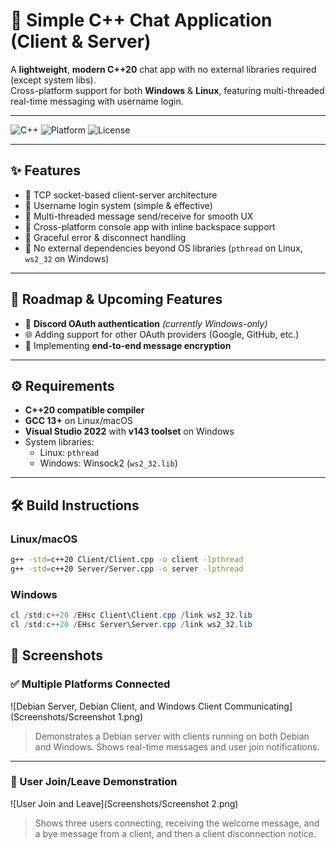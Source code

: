 # 🚀 Simple C++ Chat Application (Client & Server)

A **lightweight**, **modern C++20** chat app with no external libraries required (except system libs).  
Cross-platform support for both **Windows** & **Linux**, featuring multi-threaded real-time messaging with username login.  

---

![C++](https://img.shields.io/badge/Language-C++20-blue.svg) ![Platform](https://img.shields.io/badge/Platform-Windows%20%7C%20Linux-brightgreen.svg) ![License](https://img.shields.io/badge/License-MIT-green.svg)

---

## ✨ Features

- 🔹 TCP socket-based client-server architecture  
- 🔹 Username login system (simple & effective)  
- 🔹 Multi-threaded message send/receive for smooth UX  
- 🔹 Cross-platform console app with inline backspace support  
- 🔹 Graceful error & disconnect handling  
- 🔹 No external dependencies beyond OS libraries (`pthread` on Linux, `ws2_32` on Windows)  

---

## 🔮 Roadmap & Upcoming Features

- 🎉 **Discord OAuth authentication** *(currently Windows-only)*  
- 🌐 Adding support for other OAuth providers (Google, GitHub, etc.)  
- 🔐 Implementing **end-to-end message encryption**  

---

## ⚙️ Requirements

- **C++20 compatible compiler**  
- **GCC 13+** on Linux/macOS  
- **Visual Studio 2022** with **v143 toolset** on Windows  
- System libraries:  
  - Linux: `pthread`  
  - Windows: Winsock2 (`ws2_32.lib`)  

---

## 🛠️ Build Instructions

### Linux/macOS

```bash
g++ -std=c++20 Client/Client.cpp -o client -lpthread
g++ -std=c++20 Server/Server.cpp -o server -lpthread
```

### Windows

```powershell
cl /std:c++20 /EHsc Client\Client.cpp /link ws2_32.lib
cl /std:c++20 /EHsc Server\Server.cpp /link ws2_32.lib
```

## 📸 Screenshots

### ✅ Multiple Platforms Connected

![Debian Server, Debian Client, and Windows Client Communicating](Screenshots/Screenshot 1.png)

> Demonstrates a Debian server with clients running on both Debian and Windows. Shows real-time messages and user join notifications.

---

### 👋 User Join/Leave Demonstration

![User Join and Leave](Screenshots/Screenshot 2.png)

> Shows three users connecting, receiving the welcome message, and a bye message from a client, and then a client disconnection notice.